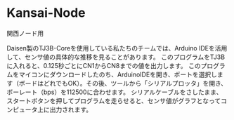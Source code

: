 # Kansai-Node
関西ノード用

Daisen製のTJ3B-Coreを使用している私たちのチームでは、Arduino IDEを活用して、センサ値の具体的な推移を見ることがあります。
このプログラムをTJ3Bに入れると、0.125秒ごとにCN1からCN8までの値を出力します。
このプログラムをマイコンにダウンロードしたのち、ArduinoIDEを開き、ポートを選択します（ボードはどれでもOK）。その後、ツールから「シリアルプロッタ」を開き、ボーレート（bps）を112500に合わせます。
シリアルケーブルをさしたまま、スタートボタンを押してプログラムを走らせると、センサ値がグラフとなってコンピュータ上に出力されます。
